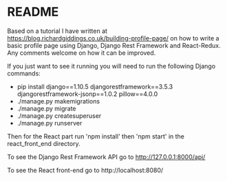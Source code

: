 # README

Based on a tutorial I have written at https://blog.richardgiddings.co.uk/building-profile-page/ on how to write a basic profile page using Django, Django Rest Framework and React-Redux. Any comments welcome on how it can be improved.

If you just want to see it running you will need to run the following Django commands:
- pip install django==1.10.5 djangorestframework==3.5.3 djangorestframework-jsonp==1.0.2 pillow==4.0.0
- ./manage.py makemigrations
- ./manage.py migrate
- ./manage.py createsuperuser
- ./manage.py runserver

Then for the React part run 'npm install' then 'npm start' in the react_front_end directory.

To see the Django Rest Framework API go to http://127.0.0.1:8000/api/

To see the React front-end go to http://localhost:8080/